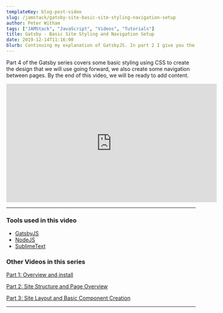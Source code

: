 ```yaml
---
templateKey: blog-post-video
slug: /jamstack/gatsby-site-basic-site-styling-navigation-setup
author: Peter Witham
tags: ["JAMStack", "JavaScript", "Videos", "Tutorials"]
title: Gatsby - Basic Site Styling and Navigation Setup
date: 2019-12-14T11:16:00
blurb: Continuing my explanation of GatsbyJS. In part 2 I give you the overview of site structure and how the files work together to make a site. I also breakdown a simple page and explain how components play their part.
---
```


Part 4 of the Gatsby series covers some basic styling using CSS to create the design that we will use going forward, we also create some navigation between pages. By the end of this video, we will be ready to add content.

<iframe width="560" height="315" src="https://www.youtube.com/embed/s-HkfhPM7gM" frameborder="0" allow="accelerometer; autoplay; encrypted-media; gyroscope; picture-in-picture" allowfullscreen></iframe>

---

### Tools used in this video
- [GatsbyJS](https://www.gatsbyjs.org/)
- [NodeJS](https://nodejs.org/)
- [SublimeText](https://sublimetext.com)

### Other Videos in this series
[Part 1: Overview and install](/jamstack/gatsby-getting-started)

[Part 2: Site Structure and Page Overview](/jamstack/gatsby-structure-file-overview)

[Part 3: Site Layout and Basic Component Creation](/jamstack/gatsby-site-layout-basic-component-creation)

---